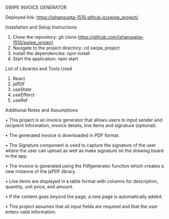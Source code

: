 SWIPE INVOICE GENERATOR

Deployed link: https://ishangupta-1510.github.io/swipe_project/

Installation and Setup Instructions
1.	Clone the repository: git clone https://github.com/ishangupta-1510/swipe_project
2.	Navigate to the project directory: cd swipe_project
3.	Install the dependencies: npm install
4.	Start the application: npm start

List of Libraries and Tools Used
1.	React
2.	jsPDF
3.	useState
4.	useEfferct
5.	useRef

Additional Notes and Assumptions

•	This project is an invoice generator that allows users to input sender and recipient information, invoice details, line items and signature (optional).

•	The generated invoice is downloaded in PDF format.

•	The Signature component is used to capture the signature of the user where the user can upload as well as make signature on the drawing board in the app.

•	The invoice is generated using the Pdfgenerator function which creates a new instance of the jsPDF library.

•	Line items are displayed in a table format with columns for description, quantity, unit price, and amount.

•	If the content goes beyond the page, a new page is automatically added.

•	This project assumes that all input fields are required and that the user enters valid information.

